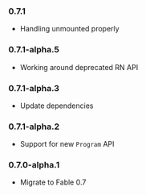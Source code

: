 ### 0.7.1

* Handling unmounted properly 

### 0.7.1-alpha.5

* Working around deprecated RN API 

### 0.7.1-alpha.3

* Update dependencies

### 0.7.1-alpha.2

* Support for new `Program` API

### 0.7.0-alpha.1

* Migrate to Fable 0.7
